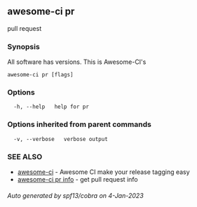 ## awesome-ci pr

pull request

### Synopsis

All software has versions. This is Awesome-CI's

```
awesome-ci pr [flags]
```

### Options

```
  -h, --help   help for pr
```

### Options inherited from parent commands

```
  -v, --verbose   verbose output
```

### SEE ALSO

* [awesome-ci](awesome-ci.md)	 - Awesome CI make your release tagging easy
* [awesome-ci pr info](awesome-ci_pr_info.md)	 - get pull request info

###### Auto generated by spf13/cobra on 4-Jan-2023

